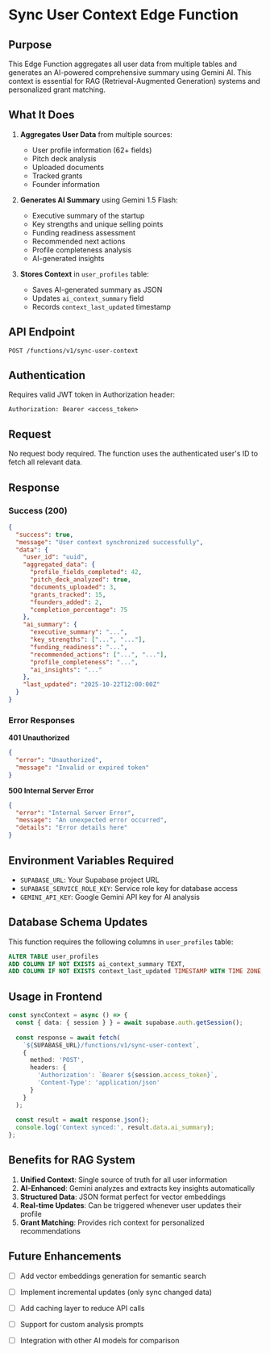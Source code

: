 # Sync User Context Edge Function

## Purpose
This Edge Function aggregates all user data from multiple tables and generates an AI-powered comprehensive summary using Gemini AI. This context is essential for RAG (Retrieval-Augmented Generation) systems and personalized grant matching.

## What It Does

1. **Aggregates User Data** from multiple sources:
   - User profile information (62+ fields)
   - Pitch deck analysis
   - Uploaded documents
   - Tracked grants
   - Founder information

2. **Generates AI Summary** using Gemini 1.5 Flash:
   - Executive summary of the startup
   - Key strengths and unique selling points
   - Funding readiness assessment
   - Recommended next actions
   - Profile completeness analysis
   - AI-generated insights

3. **Stores Context** in `user_profiles` table:
   - Saves AI-generated summary as JSON
   - Updates `ai_context_summary` field
   - Records `context_last_updated` timestamp

## API Endpoint

```
POST /functions/v1/sync-user-context
```

## Authentication

Requires valid JWT token in Authorization header:
```
Authorization: Bearer <access_token>
```

## Request

No request body required. The function uses the authenticated user's ID to fetch all relevant data.

## Response

### Success (200)
```json
{
  "success": true,
  "message": "User context synchronized successfully",
  "data": {
    "user_id": "uuid",
    "aggregated_data": {
      "profile_fields_completed": 42,
      "pitch_deck_analyzed": true,
      "documents_uploaded": 3,
      "grants_tracked": 15,
      "founders_added": 2,
      "completion_percentage": 75
    },
    "ai_summary": {
      "executive_summary": "...",
      "key_strengths": ["...", "..."],
      "funding_readiness": "...",
      "recommended_actions": ["...", "..."],
      "profile_completeness": "...",
      "ai_insights": "..."
    },
    "last_updated": "2025-10-22T12:00:00Z"
  }
}
```

### Error Responses

**401 Unauthorized**
```json
{
  "error": "Unauthorized",
  "message": "Invalid or expired token"
}
```

**500 Internal Server Error**
```json
{
  "error": "Internal Server Error",
  "message": "An unexpected error occurred",
  "details": "Error details here"
}
```

## Environment Variables Required

- `SUPABASE_URL`: Your Supabase project URL
- `SUPABASE_SERVICE_ROLE_KEY`: Service role key for database access
- `GEMINI_API_KEY`: Google Gemini API key for AI analysis

## Database Schema Updates

This function requires the following columns in `user_profiles` table:

```sql
ALTER TABLE user_profiles 
ADD COLUMN IF NOT EXISTS ai_context_summary TEXT,
ADD COLUMN IF NOT EXISTS context_last_updated TIMESTAMP WITH TIME ZONE;
```

## Usage in Frontend

```typescript
const syncContext = async () => {
  const { data: { session } } = await supabase.auth.getSession();
  
  const response = await fetch(
    `${SUPABASE_URL}/functions/v1/sync-user-context`,
    {
      method: 'POST',
      headers: {
        'Authorization': `Bearer ${session.access_token}`,
        'Content-Type': 'application/json'
      }
    }
  );
  
  const result = await response.json();
  console.log('Context synced:', result.data.ai_summary);
};
```

## Benefits for RAG System

1. **Unified Context**: Single source of truth for all user information
2. **AI-Enhanced**: Gemini analyzes and extracts key insights automatically
3. **Structured Data**: JSON format perfect for vector embeddings
4. **Real-time Updates**: Can be triggered whenever user updates their profile
5. **Grant Matching**: Provides rich context for personalized recommendations

## Future Enhancements

- [ ] Add vector embeddings generation for semantic search
- [ ] Implement incremental updates (only sync changed data)
- [ ] Add caching layer to reduce API calls
- [ ] Support for custom analysis prompts
- [ ] Integration with other AI models for comparison

